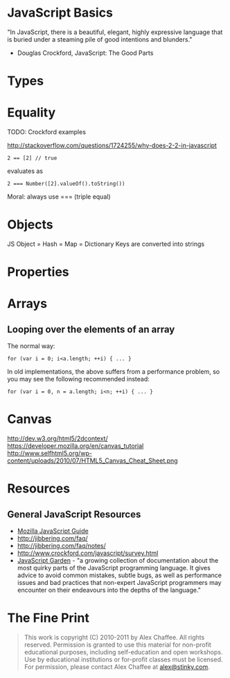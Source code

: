 # JavaScript Basics

"In JavaScript, there is a beautiful, elegant, highly expressive language that is buried under a steaming pile of good intentions and blunders."
 - Douglas Crockford, JavaScript: The Good Parts
 
# Types

# Equality

TODO: Crockford examples

http://stackoverflow.com/questions/1724255/why-does-2-2-in-javascript

    2 == [2] // true

evaluates as 

    2 === Number([2].valueOf().toString())

Moral: always use === (triple equal)

# Objects

  JS Object = Hash = Map = Dictionary
  Keys are converted into strings 

# Properties

# Arrays

## Looping over the elements of an array

The normal way:
 
    for (var i = 0; i<a.length; ++i) { ... }

In old implementations, the above suffers from a performance problem, so you may see the following recommended instead:

    for (var i = 0, n = a.length; i<n; ++i) { ... }


# Canvas

http://dev.w3.org/html5/2dcontext/
https://developer.mozilla.org/en/canvas_tutorial
http://www.selfhtml5.org/wp-content/uploads/2010/07/HTML5_Canvas_Cheat_Sheet.png

# Resources

## General JavaScript Resources

* [Mozilla JavaScript Guide](http://developer.mozilla.org/en/JavaScript/Guide)
* <http://jibbering.com/faq/>
* <http://jibbering.com/faq/notes/>
* <http://www.crockford.com/javascript/survey.html>
* [JavaScript Garden](http://bonsaiden.github.com/JavaScript-Garden/) - "a growing collection of documentation about the most quirky parts of the JavaScript programming language. It gives advice to avoid common mistakes, subtle bugs, as well as performance issues and bad practices that non-expert JavaScript programmers may encounter on their endeavours into the depths of the language."


# The Fine Print

> This work is copyright (C) 2010-2011 by Alex Chaffee. All rights reserved. Permission is granted to use this material for non-profit educational purposes, including self-education and open workshops. Use by educational institutions or for-profit classes must be licensed. For permission, please contact Alex Chaffee at alex@stinky.com.
